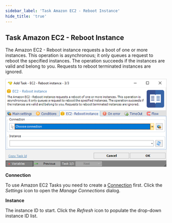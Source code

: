 ```yaml
---
sidebar_label: 'Task Amazon EC2 - Reboot Instance'
hide_title: 'true'
---
```


## Task Amazon EC2 - Reboot Instance

The Amazon EC2 - Reboot instance requests a boot of one or more instances. This operation is asynchronous; it only queues a request to reboot the specified instances. The operation succeeds if the instances are valid and belong to you. Requests to reboot terminated instances are ignored.

![](../../../../../static/img/taskamazonec2rebootinstance.png)

**Connection**

To use Amazon EC2 Tasks you need to create a [Connection](../../global-connections) first. Click the *Settings* icon to open the *Manage Connections* dialog.
 
**Instance**

The instance ID to start. Click the *Refresh* icon to populate the drop-down instance ID list.

